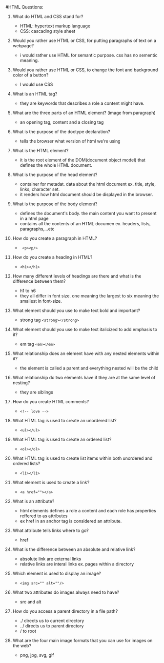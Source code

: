
#HTML Questions:

1. What do HTML and CSS stand for?
    - HTML: hypertext markup language
    - CSS: cascading style sheet

2. Would you rather use HTML or CSS, for putting paragraphs of text on a webpage?
    - i would rather use HTML for semantic purpose. css has no sementic meaning.

3. Would you rather use HTML or CSS, to change the font and background color of a button?
    - I would use CSS

4. What is an HTML tag? 
    - they are keywords that describes a role a content might have.

5. What are the three parts of an HTML element? (image from paragraph)
    - an opening tag, content and a closing tag

6. What is the purpose of the doctype declaration?
    - tells the browser what version of html we're using

7. What is the HTML element?
    - it is the root element of the DOM(document object model) that defines the whole HTML document.

8. What is the purpose of the head element?
    - container for metadat. data about the html document ex. title, style, links, character set.
    - it renders how html document should be displayed in the browser.

9. What is the purpose of the body element?
    - defines the document's body. the main content you want to present in a html page
    - contains all the contents of an HTML documen ex. headers, lists, paragraphs,...etc

10. How do you create a paragraph in HTML?
    - `` <p><p/>``

11. How do you create a heading in HTML?
    - ``<h1></h1>``

12. How many different levels of headings are there and what is the difference between them?
    - h1 to h6
    - they all differ in font size. one meaning the largest to six meaning the smallest in font-size.

13. What element should you use to make text bold and important?
    - strong tag ``<strong></strong>``

14. What element should you use to make text italicized to add emphasis to it?
    - em tag ``<em></em>``

15. What relationship does an element have with any nested elements within it?
    - the element is called a parent and everything nested will be the child

16. What relationship do two elements have if they are at the same level of nesting?
    - they are siblings

17. How do you create HTML comments?
    - ``<!-- love -->``

18. What HTML tag is used to create an unordered list?
    - ``<ul></ul>``

19. What HTML tag is used to create an ordered list?
    - ``<ol></ol>``

20. What HTML tag is used to create list items within both unordered and ordered lists?
    - ``<li></li>``

21. What element is used to create a link?
    - ``<a href=""></a>``

22. What is an attribute?
    - html elements defines a role a content and each role has properties reffered to as attributes
    - ex href in an anchor tag is considered an attribute.

23. What attribute tells links where to go?
    - href

24. What is the difference between an absolute and relative link?
    - absolute link are external links
    - relative links are interal links ex. pages within a directory

25. Which element is used to display an image?
    - ``<img src="" alt=""/>``

26. What two attributes do images always need to have?
    - src and alt

27. How do you access a parent directory in a file path?
    - ./ directs us to current directory
    - ../ directs us to parent directory
    - / to root

28. What are the four main image formats that you can use for images on the web?
    - png, jpg, svg, gif

